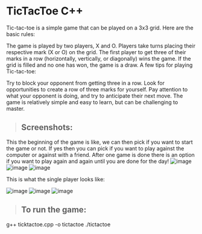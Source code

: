 # TicTacToe C++ 
Tic-tac-toe is a simple game that can be played on a 3x3 grid. Here are the basic rules:

The game is played by two players, X and O. Players take turns placing their respective mark (X or O) on the grid. The first player to get three of their marks in a row (horizontally, vertically, or diagonally) wins the game. If the grid is filled and no one has won, the game is a draw. A few tips for playing Tic-tac-toe:

Try to block your opponent from getting three in a row. Look for opportunities to create a row of three marks for yourself. Pay attention to what your opponent is doing, and try to anticipate their next move. The game is relatively simple and easy to learn, but can be challenging to master.


>## Screenshots:
This the beginning of the game is like, we can then pick if you want to start the game or not. If yes then you can pick if you want to
play against the computer or against with a friend. After one game is done there is an option if you want to play again and again until 
you are done for the day!
![image](https://user-images.githubusercontent.com/114533891/213026676-f27874c4-7751-476b-b8cf-8c161ba4f6ae.png)
![image](https://user-images.githubusercontent.com/114533891/213026782-02e54594-f01f-4411-8d0f-07df05119df8.png)
![image](https://user-images.githubusercontent.com/114533891/213026904-8fd692ca-d855-4f7e-b138-96ec162737e3.png)

This is what the single player looks like: 

![image](https://user-images.githubusercontent.com/114533891/213027276-194e630b-81ba-45bd-97b2-cd8e05d5680f.png)
![image](https://user-images.githubusercontent.com/114533891/213027318-eec4eb0a-f6bf-443c-ae72-f01dff33fed6.png)
![image](https://user-images.githubusercontent.com/114533891/213027401-571ab964-eebc-4062-a96a-a8b81bdf2817.png)

> ## To run the game:
g++ ticktactoe.cpp -o tictactoe
./tictactoe


